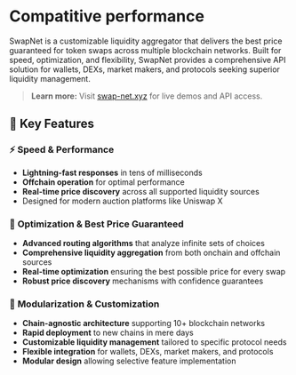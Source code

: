 # Compatitive performance

SwapNet is a customizable liquidity aggregator that delivers the best price guaranteed for token swaps across multiple blockchain networks. Built for speed, optimization, and flexibility, SwapNet provides a comprehensive API solution for wallets, DEXs, market makers, and protocols seeking superior liquidity management.

> **Learn more:** Visit [swap-net.xyz](https://www.swap-net.xyz) for live demos and API access.

## 🚀 Key Features

### ⚡ **Speed & Performance**

* **Lightning-fast responses** in tens of milliseconds
* **Offchain operation** for optimal performance
* **Real-time price discovery** across all supported liquidity sources
* Designed for modern auction platforms like Uniswap X

### 🎯 **Optimization & Best Price Guaranteed**

* **Advanced routing algorithms** that analyze infinite sets of choices
* **Comprehensive liquidity aggregation** from both onchain and offchain sources
* **Real-time optimization** ensuring the best possible price for every swap
* **Robust price discovery** mechanisms with confidence guarantees

### 🔧 **Modularization & Customization**

* **Chain-agnostic architecture** supporting 10+ blockchain networks
* **Rapid deployment** to new chains in mere days
* **Customizable liquidity management** tailored to specific protocol needs
* **Flexible integration** for wallets, DEXs, market makers, and protocols
* **Modular design** allowing selective feature implementation

